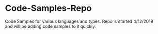 # Code-Samples-Repo
Code Samples for various languages and types. Repo is started 4/12/2018 and will be adding code samples to it quickly.
